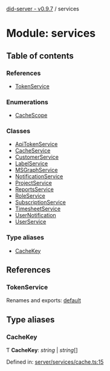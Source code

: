[did-server - v0.9.7](../README.md) / services

# Module: services

## Table of contents

### References

- [TokenService](services.md#tokenservice)

### Enumerations

- [CacheScope](../enums/services.cachescope.md)

### Classes

- [ApiTokenService](../classes/services.apitokenservice.md)
- [CacheService](../classes/services.cacheservice.md)
- [CustomerService](../classes/services.customerservice.md)
- [LabelService](../classes/services.labelservice.md)
- [MSGraphService](../classes/services.msgraphservice.md)
- [NotificationService](../classes/services.notificationservice.md)
- [ProjectService](../classes/services.projectservice.md)
- [ReportsService](../classes/services.reportsservice.md)
- [RoleService](../classes/services.roleservice.md)
- [SubscriptionService](../classes/services.subscriptionservice.md)
- [TimesheetService](../classes/services.timesheetservice.md)
- [UserNotification](../classes/services.usernotification.md)
- [UserService](../classes/services.userservice.md)

### Type aliases

- [CacheKey](services.md#cachekey)

## References

### TokenService

Renames and exports: [default](../classes/services_oauth.default.md)

## Type aliases

### CacheKey

Ƭ **CacheKey**: *string* \| *string*[]

Defined in: [server/services/cache.ts:15](https://github.com/Puzzlepart/did/blob/dev/server/services/cache.ts#L15)
